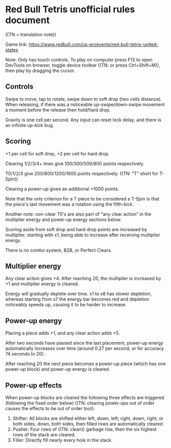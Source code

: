 # Red Bull Tetris unofficial rules document
((TN = translation note))

Game link: https://www.redbull.com/us-en/events/red-bull-tetris-united-states

Note: Only has touch controls. To play on computer press F12 to open DevTools on browser, toggle device toolbar ((TN: or press Ctrl+Shift+M)), then play by dragging the cursor.

## Controls

Swipe to move, tap to rotate, swipe down to soft drop (two cells distance). When releasing, if there was a noticeable up-swipe/down-swipe movement a moment before the release then hold/hard drop.

Gravity is one cell per second. Any input can reset lock delay, and there is an infinite up-kick bug.

## Scoring

+1 per cell for soft drop, +2 per cell for hard drop.

Clearing 1/2/3/4+ lines give 100/300/500/800 points respectively.

T0/1/2/3 give 200/800/1200/1600 points respectively. ((TN: "T" short for T-Spin))

Clearing a power-up gives an additional +1000 points.

Note that the only criterion for a T piece to be considered a T-Spin is that the piece's last movement was a rotation using the fifth-kick.

Another note: non-clear T0's are also part of "any clear action" in the multiplier energy and power-up energy sections below.

Scoring aside from soft drop and hard drop points are increased by multiplier, starting with x1, being able to increase after receiving multiplier energy.

There is no combo system, B2B, or Perfect Clears.

## Multiplier energy

Any clear action gives +4. After reaching 20, the multiplier is increased by +1 and multiplier energy is cleared.

Energy will gradually deplete over time. x1 to x6 has slower depletion, whereas starting from x7 the energy bar becomes red and depletion noticeably speeds up, causing it to be harder to increase.

## Power-up energy

Placing a piece adds +1, and any clear action adds +5.

After two seconds have passed since the last placement, power-up energy automatically increases over time (around 0.27 per second, or for accuracy 74 seconds to 20).

After reaching 20 the next piece becomes a power-up piece (which has one power-up block) and power-up energy is cleared.

## Power-up effects

When power-up blocks are cleared the following three effects are triggered (following the fixed order below) ((TN: clearing power-ups out of order causes the effects to be out of order too)):

1. Shifter: All blocks are shifted either left, down, left; right, down, right; or both sides, down, both sides, then filled rows are automatically cleared.
2. Pusher: Four rows of ((TN: clean)) garbage rise, then the six highest rows of the stack are cleared.
3. Filler: Directly fill nearly every hole in the stack.
